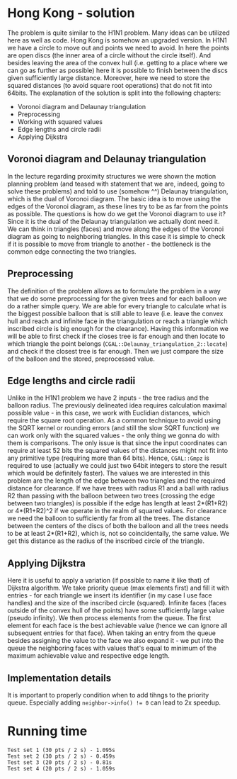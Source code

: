 # Hong Kong - solution
The problem is quite similar to the H1N1 problem. Many ideas can be utilized here as well as code. Hong Kong is somehow an upgraded version. In H1N1 we have a circle to move out and points we need to avoid. In here the points are open discs (the inner area of a circle without the circle itself). And besides leaving the area of the convex hull (i.e. getting to a place where we can go as further as possible) here it is possible to finish between the discs given sufficiently large distance. Moreover, here we need to store the squared distances (to avoid square root operations) that do not fit into 64bits. The explanation of the solution is split into the following chapters:
- Voronoi diagram and Delaunay triangulation
- Preprocessing
- Working with squared values
- Edge lengths and circle radii
- Applying Dijkstra

## Voronoi diagram and Delaunay triangulation
In the lecture regarding proximity structures we were shown the motion planning problem (and teased with statement that we are, indeed, going to solve these problems) and told to use (somehow ^^) Delaunay triangulation, which is the dual of Voronoi diagram. The basic idea is to move using the edges of the Voronoi diagram, as these lines try to be as far from the points as possible. The questions is how do we get the Voronoi diagram to use it? Since it is the dual of the Delaunay triangulation we actually dont need it. We can think in triangles (faces) and move along the edges of the Voronoi diagram as going to neighboring triangles. In this case it is simple to check if it is possible to move from triangle to another - the bottleneck is the common edge connecting the two triangles.

## Preprocessing
The definition of the problem allows as to formulate the problem in a way that we do some preprocessing for the given trees and for each balloon we do a rather simple query. We are able for every triangle to calculate what is the biggest possible balloon that is still able to leave (i.e. leave the convex hull and reach and infinite face in the triangulation or reach a triangle which inscribed circle is big enough for the clearance). Having this information we will be able to first check if the closes tree is far enough and then locate to which triangle the point belongs (`CGAL::Delaunay_triangulation_2::locate`) and check if the closest tree is far enough. Then we just compare the size of the balloon and the stored, preprocessed value.

## Edge lengths and circle radii
Unlike in the H1N1 problem we have 2 inputs - the tree radius and the balloon radius. The previously delineated idea requires calculation maximal possible value - in this case, we work with Euclidian distances, which require the square root operation. As a common technique to avoid using the SQRT kernel or rounding errors (and still the slow SQRT function) we can work only with the squared values - the only thing we gonna do with them is comparisons. The only issue is that since the input coordinates can require at least 52 bits the squared values of the distances might not fit into any primitive type (requiring more than 64 bits). Hence, `CGAL::Gmpz` is required to use (actually we could just two 64bit integers to store the result which would be definitely faster).
The values we are interested in this problem are the length of the edge between two triangles and the required distance for clearance. If we have trees with radius R1 and a ball with radius R2 than passing with the balloon between two trees (crossing the edge between two triangles) is possible if the edge has length at least 2\*(R1+R2) or 4\*(R1+R2)^2 if we operate in the realm of squared values. For clearance we need the balloon to sufficiently far from all the trees. The distance between the centers of the discs of both the balloon and all the trees needs to be at least 2\*(R1+R2), which is, not so coincidentally, the same value. We get this distance as the radius of the inscribed circle of the triangle.

## Applying Dijkstra
Here it is useful to apply a variation (if possible to name it like that) of Dijkstra algorithm. We take priority queue (max elements first) and fill it with entries - for each triangle we insert its identifier (in my case I use face handles) and the size of the inscribed circle (squared). Infinite faces (faces outside of the convex hull of the points) have some sufficiently large value (pseudo infinity). We then process elements from the queue. The first element for each face is the best achievable value (hence we can ignore all subsequent entries for that face). When taking an entry from the queue besides assigning the value to the face we also expand it - we put into the queue the neighboring faces with values that's equal to minimum of the maximum achievable value and respective edge length.

## Implementation details
It is important to properly condition when to add tihngs to the priority queue. Especially adding `neighbor->info() != 0` can lead to 2x speedup.

# Running time
    Test set 1 (30 pts / 2 s) - 1.095s
    Test set 2 (30 pts / 2 s) - 0.459s
    Test set 3 (20 pts / 2 s) - 0.81s
    Test set 4 (20 pts / 2 s) - 1.059s
